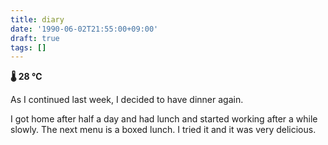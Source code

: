 ```yaml
---
title: diary
date: '1990-06-02T21:55:00+09:00'
draft: true
tags: []
---
```


**🌡 28 ℃**

As I continued last week, I decided to have dinner again.

I got home after half a day and had lunch and started working after a while slowly. The next menu is a boxed lunch. I tried it and it was very delicious.
